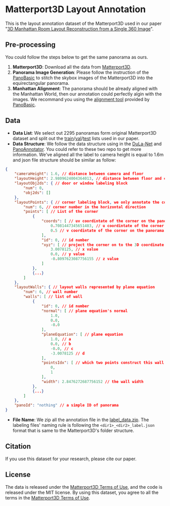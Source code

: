 # Matterport3D Layout Annotation

This is the layout annotation dataset of the Matterport3D used in our paper "[3D Manhattan Room Layout Reconstruction from a Single 360 Image](http://arxiv.org/abs/1910.04099)".

## Pre-processing
You could follow the steps below to get the same panorama as ours.
1. **Matterport3D**: Download all the data from [Matterport3D](https://github.com/niessner/Matterport).
2. **Panorama Image Generation**: Please follow the instruction of the [PanoBasic](https://github.com/yindaz/PanoBasic/blob/master/demo_matterport.m#L44) to stitch the skybox images of the Matterport3D into the equirectangular panorama.
3. **Manhattan Alignment**: The panorama should be already aligned with the Manhattan World, then our annotation could perfectly algin with the images. We recommand you using the [alignment tool](https://github.com/SunDaDenny/PanoAnnotator#pre-process) provided by [PanoBasic](https://github.com/yindaz/PanoBasic).

## Data
* **Data List**: We select out 2295 panoramas form original Matterport3D dataset and split out the [train](data_list/mp3d_train.txt)/[val](data_list/mp3d_val.txt)/[test](data_list/mp3d_test.txt) lists used in our paper.
* **Data Structure**: We follow the data structure using in the [DuLa-Net](https://github.com/SunDaDenny/DuLa-Net) and [PanoAnnotator](https://github.com/SunDaDenny/PanoAnnotator). You could refer to these two repo to get more information. We've aligned all the label to camera height is equal to 1.6m and json file structure should be similar as follow:
```json
{
    "cameraHeight": 1.6, // distance between camera and floor
    "layoutHeight": 2.9809624004364013, // distance between floor and ceiling
    "layoutObj2ds": { // door or window labeling block
        "num": 0,
        "obj2ds": []
    },
    "layoutPoints": { // corner labeling block, we only annotate the corner in the horizontal direction because you can easily get the corner in the vertical direction from cameraHeight and layoutHeight.
        "num": 6, // corner number in the horizontal direction
        "points": [ // List of the corner
            {
                "coords": [ // uv coordintate of the corner on the panorama
                    0.7081447345651483, // u coordintate of the corner on the panorama
                    0.5 // v coordintate of the corner on the panorama. We annotate on horizon line, then calculate the vertical position by cameraHeight and layoutHeight.
                ],
                "id": 0, // id number
                "xyz": [ // project the corner on to the 3D coordinate 
                    3.0078125, // x value
                    0.0, // y value
                    -0.8097623087756155 // z value
                ]
            },
            {...}
        ]
    },
    "layoutWalls": { // layout walls represented by plane equation
        "num": 6, // wall number
        "walls": [ // list of wall
            {
                "id": 0, // id number
                "normal": [ // plane equation's normal
                    1.0,
                    0.0,
                    -0.0
                ],
                "planeEquation": [ // plane equation
                    1.0, // a
                    0.0, // b
                    -0.0, // c
                    -3.0078125 // d
                ],
                "pointsIdx": [ // which two points construct this wall
                    0,
                    1
                ],
                "width": 2.8476272687756152 // the wall width
            },
            {...}
        ]
    },
    "panoId": "nothing" // a simple ID of panorama
}
```
* **File Name**: We zip all the annotation file in the [label_data.zip](label_data.zip). The labeling files' naming rule is following the `<dir1>_<dir2>_label.json` format that is same to the Matterport3D's folder structure.

## Citation
If you use this dataset for your research, please cite our paper.

## License

The data is released under the [Matterport3D Terms of Use](http://kaldir.vc.in.tum.de/matterport/MP_TOS.pdf), and the code is released under the MIT license. By using this dataset, you agree to all the terms in the [Matterport3D Terms of Use](http://kaldir.vc.in.tum.de/matterport/MP_TOS.pdf).
